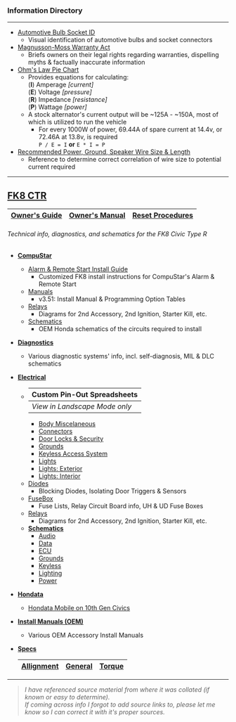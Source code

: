 ### Information Directory ###
---
* [Automotive Bulb Socket ID](Automotive%20Bulb%20Socket%20ID.pdf)
  - Visual identification of automotive bulbs and socket connectors
* [Magnusson-Moss Warranty Act](Magnusson-Moss%20Warranty%20Act.pdf)
  - Briefs owners on their legal rights regarding warranties, dispelling myths & factually inaccurate information
* [Ohm's Law Pie Chart](Ohm's%20Law%20Pie%20Chart.pdf)
  - Provides equations for calculating:<br>
    (**I**) Amperage _[current]_<br>
    (**E**) Voltage _[pressure]_<br>
    (**R**) Impedance _[resistance]_<br>
    (**P**) Wattage _[power]_<br>
  - A stock alternator's current output will be ~125A - ~150A, most of which is utilized to run the vehicle
    - For every 1000W of power, 69.44A of spare current at 14.4v, or 72.46A at 13.8v, is required <br>
      `P / E = I`  **or**  `E * I = P`
* [Recommended Power, Ground, Speaker Wire Size & Length](Recommended%20Power%2C%20Ground%2C%20Speaker%20Wire%20Size%20%26%20Length)
  - Reference to determine correct correlation of wire size to potential current required
---
## [FK8 CTR](FK8%20CTR) ##
|  [Owner's Guide](Owner's%20Guide.pdf)  |  [Owner's Manual](Owner's%20Manual.pdf)  |  [Reset Procedures](Reset%20Procedures.pdf)  |
|-|-|-|
###### Technical info, diagnostics, and schematics for the FK8 Civic Type R ######
* **[CompuStar](FK8%20CTR/Compustar)**
  * [Alarm & Remote Start Install Guide](FK8%20CTR/Compustar/Alarm%20%26%20Remote%20Start%20Install.pdf)
    * Customized FK8 install instructions for CompuStar's Alarm & Remote Start
  * [Manuals](FK8%20CTR/Compustar/Manuals)
    * v3.51: Install Manual & Programming Option Tables
  * [Relays](FK8%20CTR/Compustar/Relays)
    * Diagrams for 2nd Accessory, 2nd Ignition, Starter Kill, etc.
  * [Schematics](FK8%20CTR/Compustar/Schematics)
    * OEM Honda schematics of the circuits required to install
* **[Diagnostics](FK8%20CTR/Diagnostics)**
  * Various diagnostic systems' info, incl. self-diagnosis, MIL & DLC schematics
* **[Electrical](FK8%20CTR/Electrical)**
  * |  **Custom Pin-Out Spreadsheets**  |
    | - |
    |  _View in Landscape Mode only_  |
    * [Body Miscelaneous](FK8%20CTR/Electrical/Body%20Miscelaneous.xlsx)
    * [Connectors](FK8%20CTR/Electrical/Connectors.xlsx)
    * [Door Locks & Security](FK8%20CTR/Electrical/Door%20Locks%20%26%20Security.xlsx)
    * [Grounds](FK8%20CTR/Electrical/Grounds.xlsx)
    * [Keyless Access System](FK8%20CTR/Electrical/Keyless%20Access%20System.xlsx)
    * [Lights](FK8%20CTR/Electrical/Lights.xlsx)
    * [Lights: Exterior](FK8%20CTR/Electrical/Lights%20Exterior.xlsx)
    * [Lights: Interior](FK8%20CTR/Electrical/Lights%20Interior.xlsx)
  * [Diodes](FK8%20CTR/Electrical/Diodes)
    * Blocking Diodes, Isolating Door Triggers & Sensors
  * [FuseBox](FK8%20CTR/Electrical/FuseBox)
    * Fuse Lists, Relay Circuit Board info, UH & UD Fuse Boxes
  * [Relays](FK8%20CTR/Electrical/Relays)
    * Diagrams for 2nd Accessory, 2nd Ignition, Starter Kill, etc.
  * **[Schematics](FK8%20CTR/Electrical/Schematics)**
    * [Audio](FK8%20CTR/Electrical/Schematics/Audio)
    * [Data](FK8%20CTR/Electrical/Schematics/Data)
    * [ECU](FK8%20CTR/Electrical/Schematics/ECU)
    * [Grounds](FK8%20CTR/Electrical/Schematics/Grounds)
    * [Keyless](FK8%20CTR/Electrical/Schematics/Keyless)
    * [Lighting](FK8%20CTR/Electrical/Schematics/Lighting)
    * [Power](FK8%20CTR/Electrical/Schematics/Power)
* **[Hondata](FK8%20CTR/Hondata)**
  * [Hondata Mobile on 10th Gen Civics](FK8%20CTR/Hondata/Hondata%20Mobile%20on%2010th%20Gen%20Civics.pdf)
* **[Install Manuals (OEM)](FK8%20CTR/Install%20Manuals%20(OEM))**
  * Various OEM Accessory Install Manuals
* **[Specs](FK8%20CTR/Specs)**

  |  [Allignment](FK8%20CTR/Specs/Wheel%20Alignment%20Specs.pdf)  |  [General](FK8%20CTR/Specs/General%20Specs.pdf)  |  [Torque](FK8%20CTR/Specs/Torque%20Specs.pdf)  |
  | - | - | - |
---
> _I have referenced source material from where it was collated (if known or easy to determine). <br>If coming across info I forgot to add source links to, please let me know so I can correct it with it's proper sources._   
